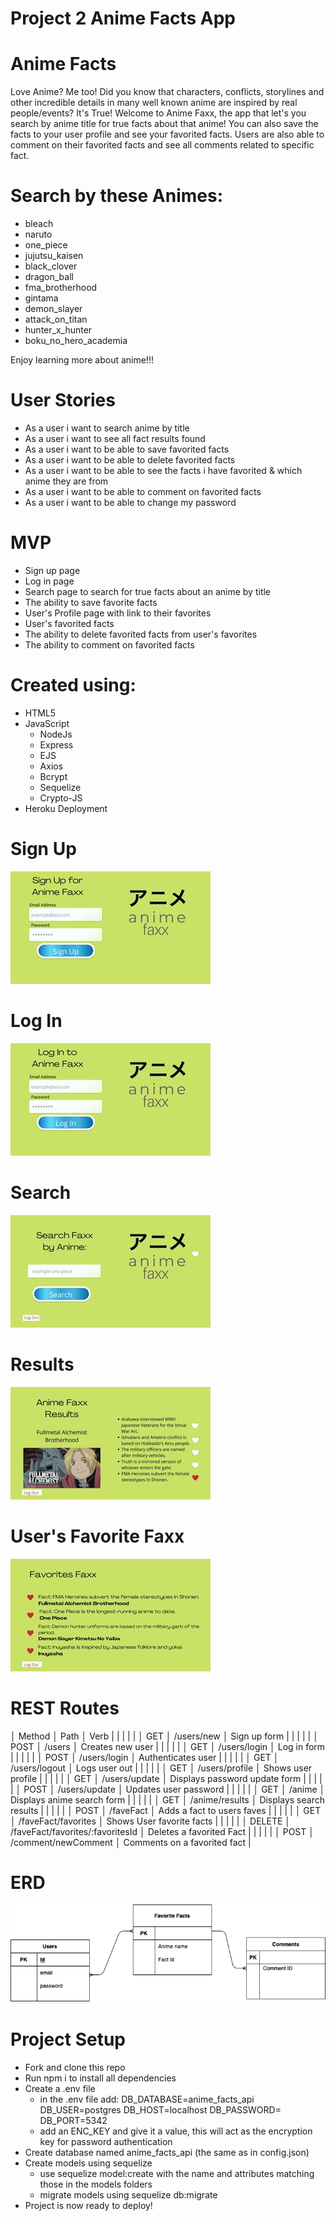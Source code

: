 # Project 2 Anime Facts App

# Anime Facts
Love Anime? Me too! Did you know that characters, conflicts, storylines and other incredible details in many well known anime are inspired by real people/events? It's True! Welcome to Anime Faxx, the app that let's you search by anime title for true facts about that anime! You can also save the facts to your user profile and see your favorited facts. Users are also able to comment on their favorited facts and see all comments related to specific fact. 

# Search by these Animes: 
- bleach 
- naruto 
- one_piece 
- jujutsu_kaisen 
- black_clover 
- dragon_ball
- fma_brotherhood
- gintama
- demon_slayer
- attack_on_titan
- hunter_x_hunter
- boku_no_hero_academia

Enjoy learning more about anime!!!

# User Stories
- As a user i want to search anime by title
- As a user i want to see all fact results found 
- As a user i want to be able to save favorited facts
- As a user i want to be able to delete favorited facts
- As a user i want to be able to see the facts i have favorited & which anime they are from
- As a user i want to be able to comment on favorited facts
- As a user i want to be able to change my password

# MVP
- Sign up page
- Log in page
- Search page to search for true facts about an anime by title
- The ability to save favorite facts
- User's Profile page with link to their favorites
- User's favorited facts
- The ability to delete favorited facts from user's favorites
- The ability to comment on favorited facts

# Created using:
- HTML5
- JavaScript
    - NodeJs
    - Express
    - EJS
    - Axios
    - Bcrypt
    - Sequelize
    - Crypto-JS
- Heroku Deployment

# Sign Up
![Sign Up](./imgs/animefaxxSignup.jpeg)

# Log In
![Log In](./imgs/animefaxxLogin.jpeg)

# Search
![Search Page](./imgs/animefaxxSearch.jpeg)

# Results
![Results Page](./imgs/animefaxxResults.jpeg)

# User's Favorite Faxx
![Favorite Faxx](./imgs/animefaxxFavs.jpeg)

# REST Routes

│ Method │ Path │ Verb |
|      |      |      |
│ GET │ /users/new │ Sign up form |
|      |      |      |
│ POST │ /users │ Creates new user |
|      |      |      |
│ GET │ /users/login │ Log in form |
|      |      |      |
│ POST │ /users/login │ Authenticates user |
|      |      |      |
│ GET │ /users/logout │ Logs user out |
|      |      |      |
│ GET │ /users/profile │ Shows user profile |
|      |      |      |
│ GET │ /users/update │ Displays password update form |
|      |      |      |
│ POST │ /users/update │ Updates user password |
|      |      |      |
│ GET │ /anime │ Displays anime search form |
|      |      |      |
│ GET │ /anime/results │ Displays search results |
|      |      |      |
│ POST │ /faveFact │ Adds a fact to users faves |
|      |      |      |
│ GET │ /faveFact/favorites │ Shows User favorite facts |
|      |      |      |
│ DELETE │ /faveFact/favorites/:favoritesId │ Deletes a favorited Fact |
|      |      |      |
│ POST │ /comment/newComment │ Comments on a favorited fact |


# ERD

![ERD](./imgs/erd1.png)

# Project Setup
- Fork and clone this repo
- Run npm i to install all dependencies
- Create a .env file
    - in the .env file add:
        DB_DATABASE=anime_facts_api
        DB_USER=postgres
        DB_HOST=localhost
        DB_PASSWORD=
        DB_PORT=5342
    - add an ENC_KEY and give it a value, this will act as the encryption key for password authentication
- Create database named anime_facts_api (the same as in config.json)
- Create models using sequelize
    - use sequelize model:create with the name and attributes matching those in the models folders
    - migrate models using sequelize db:migrate
- Project is now ready to deploy!